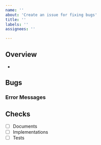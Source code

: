 ```yaml
---
name: ''
about: 'Create an issue for fixing bugs'
title: ''
labels: ''
assignees: ''

---
```


## Overview
- 

## Bugs

### Error Messages

## Checks
- [ ] Documents
- [ ] Implementations
- [ ] Tests
